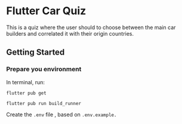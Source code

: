 
# Flutter Car Quiz

This is a quiz where the user should to choose between the main car builders
and correlated it with their origin countries.
  
## Getting Started

### Prepare you environment

In terminal, run:

`flutter pub get`

`flutter pub run build_runner`

Create the `.env` file , based on `.env.example.`